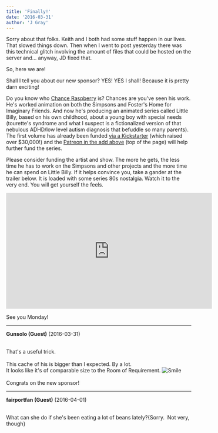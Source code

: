 ```yaml
---
title: 'Finally!'
date: '2016-03-31'
author: 'J Gray'
---
```


<p>Sorry about that folks. Keith and I both had some stuff happen in our lives. That slowed things down. Then when I went to post yesterday there was this technical glitch involving the amount of files that could be hosted on the server and... anyway, JD fixed that.</p><p>So, here we are!</p><p>Shall I tell you about our new sponsor? YES! YES I shall! Because it is pretty darn exciting!</p><p>Do you know who <a href="http://www.imdb.com/name/nm2403468/?ref_=fn_al_nm_1" target="_blank">Chance Raspberry</a> is? Chances are you've seen his work. He's worked animation on both the Simpsons and Foster's Home for Imaginary Friends. And now he's producing an animated series called Little Billy, based on his own childhood, about a young boy with special needs (tourette's syndrome and what I suspect is a fictionalized version of that nebulous ADHD/low level autism diagnosis that befuddle so many parents). The first volume has already been funded <a href="https://www.kickstarter.com/projects/chanceraspberry/little-billy-special-edition-dvd-blu-ray/" target="_blank">via a Kickstarter</a> (which raised over $30,000!) and the <a href="https://www.patreon.com/littlebilly?ty=h" target="_blank">Patreon in the add above</a> (top of the page) will help further fund the series. </p><p>Please consider funding the artist and show. The more he gets, the less time he has to work on the Simpsons and other projects and the more time he can spend on Little Billy. If it helps convince you, take a gander at the trailer below. It is loaded with some series 80s nostalgia. Watch it to the very end. You will get yourself the feels.</p><iframe width="560" height="315" src="https://www.youtube.com/embed/o1EDp2MHzlk" frameborder="0" allowfullscreen=""></iframe><p>See you Monday!</p>

---
**Gunsolo (Guest)** (2016-03-31)

<br> That's a useful trick.<br><br>This cache of his is bigger than I expected. By a lot.<br>It looks like it's of comparable size to the Room of Requirement. <img src="/smilies/smile.gif" alt="Smile" border="0"><br><br>Congrats on the new sponsor!<br>

---
**fairportfan (Guest)** (2016-04-01)

<br>What can she do if she's been eating a lot of beans lately?\{Sorry. &nbsp;Not very, though}

